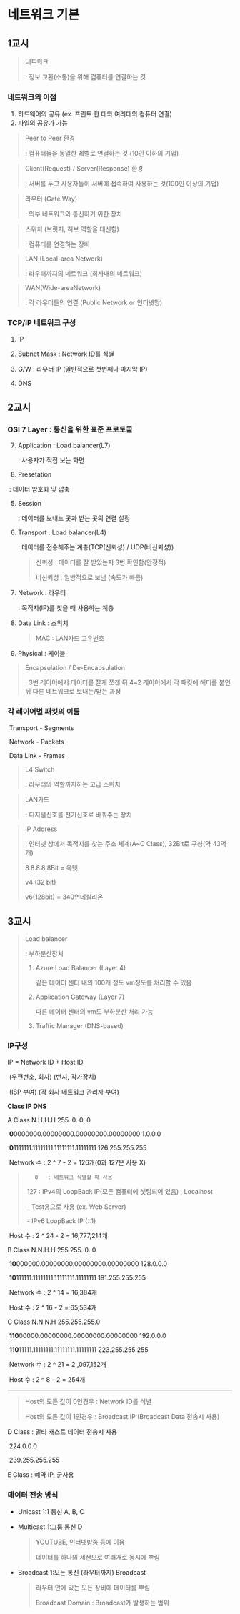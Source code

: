 # 네트워크 기본

## 1교시

> 네트워크
>
> : 정보 교환(소통)을 위해 컴퓨터를 연결하는 것



### 네트워크의 이점

1. 하드웨어의 공유 (ex. 프린트 한 대와 여러대의 컴퓨터 연결)
2. 파일의 공유가 가능



> Peer to Peer 환경
>
> : 컴퓨터들을 동일한 레벨로 연결하는 것 (10인 이하의 기업)



> Client(Request) / Server(Response) 환경
>
> : 서버를 두고 사용자들이 서버에 접속하여 사용하는 것(100인 이상의 기업)



> 라우터 (Gate Way)
>
> : 외부 네트워크와 통신하기 위한 장치



> 스위치 (브릿지, 허브 역할을 대신함)
>
> : 컴퓨터를 연결하는 장비



> LAN (Local-area Network)
>
> : 라우터까지의 네트워크 (회사내의 네트워크)



> WAN(Wide-areaNetwork)
>
> : 각 라우터들의 연결 (Public Network or 인터넷망)



### TCP/IP 네트워크 구성

1. IP

2. Subnet Mask : Network ID를 식별

3. G/W : 라우터 IP (일반적으로 첫번째나 마지막 IP)

4. DNS

   

## 2교시

### OSI 7 Layer : 통신을 위한 표준 프로토콜

7. Application : Load balancer(L7)

   : 사용자가 직접 보는 화면

6. Presetation

​		: 데이터 암호화 및 압축

5. Session

   : 데이터를 보내느 곳과 받는 곳의 연결 설정

4. Transport : Load balancer(L4)

   : 데이터를 전송해주는 계층(TCP(신뢰성) / UDP(비신뢰성))

   > 신뢰성 : 데이터를 잘 받았는지 3번 확인함(안정적) 
   >
   > 비신뢰성 : 일방적으로 보냄 (속도가 빠름)

3. Network : 라우터

   : 목적지(IP)를 찾을 때 사용하는 계층

2. Data Link : 스위치

   > MAC : LAN카드 고유번호

1. Physical : 케이블



> Encapsulation / De-Encapsulation
>
> : 3번 레이어에서 데이터를 잘게 쪼갠 뒤 4~2 레이어에서 각 패킷에 헤더를 붙인 뒤 다른 네트워크로 보내는/받는 과정



### 각 레이어별 패킷의 이름

​	Transport  - Segments

​	Network    - Packets

​	Data Link   -  Frames



> L4 Switch
>
> : 라우터의 역할까지하는 고급 스위치



> LAN카드
>
> : 디지털신호를 전기신호로 바꿔주는 장치



> IP Address 
>
> : 인터넷 상에서 목적지를 찾는 주소 체계(A~C Class), 32Bit로 구성(약 43억개)
>
> 8.8.8.8		8Bit = 옥텟
>
> v4 (32 bit) 
>
> v6(128bit) = 340언데실리온



## 3교시

> Load balancer
>
> : 부하분산장치
>
> 1. Azure Load Balancer (Layer 4)
>
>    같은 데이터 센터 내의 100개 정도 vm정도를 처리할 수 있음
>
> 2. Application Gateway (Layer 7)
>
>    다른 데이터 센터의 vm도 부하분산 처리 가능
>
> 3. Traffic Manager (DNS-based)



### IP구성

IP = Network ID          +          Host ID 

​      (우편번호, 회사)            (번지, 각가장치)

​      (ISP 부여)                       (각 회사 네트워크 관리자 부여)



**Class					IP						  DNS**

A Class			N.H.H.H			255.   0.   0.  0

​			  **0**0000000.00000000.00000000.00000000  1.0.0.0

​			  **0**1111111.11111111.11111111.11111111  126.255.255.255

​			  Network 수 : 2 ^ 7 - 2 = 126개(0과 127은 사용 X)

>  		 0   : 네트워크 식별할 때 사용
>
> ​		127 : IPv4의 LoopBack IP(모든 컴퓨터에 셋팅되어 있음) , Localhost
>
> ​				- Test용으로 사용 (ex. Web Server)
>
> ​				- IPv6 LoopBack IP (::1)

​			  Host   수      : 2 ^ 24 - 2 = 16,777,214개

B Class			N.N.H.H			255.255.  0.  0

​			  **10**000000.00000000.00000000.00000000  128.0.0.0

​			  **10**111111.11111111.11111111.11111111  191.255.255.255

​			  Network 수 : 2 ^ 14 = 16,384개

​			  Host   수      : 2 ^ 16 - 2 = 65,534개

C Class			N.N.N.H			255.255.255.0

​			  **110**00000.00000000.00000000.00000000  192.0.0.0

​			  **110**11111.11111111.11111111.11111111  223.255.255.255

​			  Network 수 : 2 ^ 21 = 2 ,097,152개

​			  Host   수      : 2 ^ 8 - 2 = 254개

---

> Host의 모든 값이 0인경우 : Network ID를 식별
>
> Host의 모든 값이 1인경우 : Broadcast IP (Broadcast Data 전송시 사용)



D Class : 멀티 캐스트 데이터 전송시 사용

​																						  224.0.0.0

​																						  239.255.255.255    

E Class : 예약 IP, 군사용



### 데이터 전송 방식 

 - Unicast		1:1 통신                                A, B, C

 - Multicast     1:그룹 통신                          D

   > YOUTUBE, 인터넷방송 등에 이용
   >
   > 데이터를 하나의 세션으로 여러개로 동시에 뿌림

 - Broadcast   1:모든 통신 (라우터까지)    Broadcast

   > 라우터 안에 있는 모든 장비에 데이터를 뿌림
   >
   > Broadcast Domain : Broadcast가 발생하는 범위

